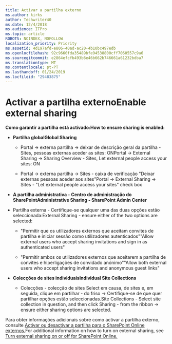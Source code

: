 ```yaml
---
title: Activar a partilha externo
ms.author: kirks
author: Techwriter40
ms.date: 12/4/2018
ms.audience: ITPro
ms.topic: article
ROBOTS: NOINDEX, NOFOLLOW
localization_priority: Priority
ms.assetid: 4d197afd-e806-40ad-ac20-4b10bc497edb
ms.openlocfilehash: 92c9660fda35489bfe94538800cff7060557c9a6
ms.sourcegitcommit: e2864efcfb493b6e46b662b746661a61232bdba7
ms.translationtype: MT
ms.contentlocale: pt-PT
ms.lasthandoff: 01/24/2019
ms.locfileid: "29483875"
---
```

# <a name="enable-external-sharing"></a><span data-ttu-id="81bf8-102">Activar a partilha externo</span><span class="sxs-lookup"><span data-stu-id="81bf8-102">Enable external sharing</span></span>

 <span data-ttu-id="81bf8-103">**Como garantir a partilha está activado:**</span><span class="sxs-lookup"><span data-stu-id="81bf8-103">**How to ensure sharing is enabled:**</span></span>
  
- <span data-ttu-id="81bf8-104">**Partilha global**</span><span class="sxs-lookup"><span data-stu-id="81bf8-104">**Global Sharing**</span></span>
    
  - <span data-ttu-id="81bf8-105">Portal -\> externa partilha -\> deixar de descrição geral da partilha - Sites, pessoas externas aceder as sites: ON</span><span class="sxs-lookup"><span data-stu-id="81bf8-105">Portal -\> External Sharing -\> Sharing Overview - Sites, Let external people access your sites: ON</span></span>
    
  - <span data-ttu-id="81bf8-106">Portal -\> externa partilha -\> Sites - caixa de verificação "Deixar externas pessoas aceder aos sites"</span><span class="sxs-lookup"><span data-stu-id="81bf8-106">Portal -\> External Sharing -\> Sites - "Let external people access your sites" check box</span></span>
    
- <span data-ttu-id="81bf8-107">**A partilha administrativa - Centro de administração do SharePoint**</span><span class="sxs-lookup"><span data-stu-id="81bf8-107">**Administrative Sharing - SharePoint Admin Center**</span></span>
    
- <span data-ttu-id="81bf8-108">Partilha externa - Certifique-se qualquer uma das duas opções estão seleccionada:</span><span class="sxs-lookup"><span data-stu-id="81bf8-108">External Sharing - ensure either of the two options are selected:</span></span>
    
  - <span data-ttu-id="81bf8-109">"Permitir que os utilizadores externos que aceitam convites de partilha e iniciar sessão como utilizadores autenticados"</span><span class="sxs-lookup"><span data-stu-id="81bf8-109">"Allow external users who accept sharing invitations and sign in as authenticated users"</span></span>
    
  - <span data-ttu-id="81bf8-110">"Permitir ambos os utilizadores externos que aceitarem a partilha de convites e hiperligações de convidado anónimo"</span><span class="sxs-lookup"><span data-stu-id="81bf8-110">"Allow both external users who accept sharing invitations and anonymous guest links"</span></span>
    
- <span data-ttu-id="81bf8-111">**Colecções de sites individuais**</span><span class="sxs-lookup"><span data-stu-id="81bf8-111">**Individual Site Collections**</span></span>
    
  - <span data-ttu-id="81bf8-112">Colecções - colecção de sites Select em causa, de sites e, em seguida, clique em partilhar - do friso -\> Certifique-se de que quer partilhar opções estão seleccionadas.</span><span class="sxs-lookup"><span data-stu-id="81bf8-112">Site Collections - Select site collection in question, and then click Sharing - from the ribbon -\> ensure either sharing options are selected.</span></span>
    
<span data-ttu-id="81bf8-113">Para obter informações adicionais sobre como activar a partilha externo, consulte [Activar ou desactivar a partilha para o SharePoint Online externos.](https://go.microsoft.com/fwlink/?linkid=2047681&amp;clcid=0x409)</span><span class="sxs-lookup"><span data-stu-id="81bf8-113">For additional information on how to turn on external sharing, see [Turn external sharing on or off for SharePoint Online.](https://go.microsoft.com/fwlink/?linkid=2047681&amp;clcid=0x409)</span></span>
  

